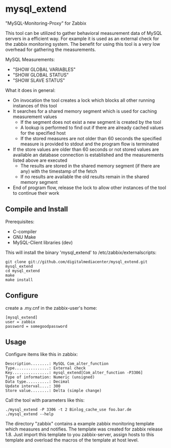 mysql_extend
============

"MySQL-Monitoring-Proxy" for Zabbix

This tool can be utilized to gather behavioral measurement data of MySQL servers in a efficient way. 
For example it is used as an external check for the zabbix monitoring system.
The benefit for using this tool is a very low overhead for gathering the measurements.

MySQL Measurements:
 * "SHOW GLOBAL VARIABLES"
 * "SHOW GLOBAL STATUS"
 * "SHOW SLAVE STATUS"

What it does in general:
 * On invocation the tool creates a lock which blocks all other running instances of this tool
 * It searches for a shared memory segment which is used for caching measurement values
   * If the segment does not exist a new segment is created by the tool
   * A lookup is performed to find out if there are already cached values for the specified host
   * If the stored measures are not older than 60 seconds the specified measure is provided to stdout and the program flow is terminated
 * If the store values are older than 60 seconds or not stored values are available an database connection is established and the measurements listed above are executed
   * The results are stored in the shared memory segment (if there are any) with the timestamp of the fetch
   * If no results are available the old results remain in the shared memory segment
 * End of program flow, release the lock to allow other instances of the tool to continue their work

Compile and Install
-------------------
Prerequisites:
 * C-compiler
 * GNU Make
 * MySQL-Client libraries (dev)

This will install the binary 'mysql_extend' to /etc/zabbix/externalscripts:
```
git clone git://github.com/digitalmediacenter/mysql_extend.git mysql_extend
cd mysql_extend
make
make install
```

Configure
---------
create a .my.cnf in the zabbix-user's home:
```
[mysql_extend]
user = zabbix
password = somegoodpassword
```

Usage
-----
Configure items like this in zabbix:
```
Description........: MySQL Com_alter_function
Type...............: External check
Key................: mysql_extend[Com_alter_function -P3306]
Type of information: Numeric (unsigned)
Data type..........: Decimal
Update interval....: 300
Store value........: Delta (simple change)
```

Call the tool with parameters like this:
```
./mysql_extend -P 3306 -t 2 Binlog_cache_use foo.bar.de
./mysql_extend --help
```

The directory "zabbix" contains a example zabbix monitoring template which measures and notifies.
The template was created for zabbix release 1.8.
Just import this template to you zabbix-server, assign hosts to this template and overload the macros of the
template at host level.

